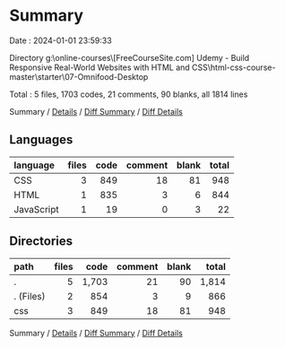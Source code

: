 # Summary

Date : 2024-01-01 23:59:33

Directory g:\\online-courses\\[FreeCourseSite.com] Udemy - Build Responsive Real-World Websites with HTML and CSS\\html-css-course-master\\starter\\07-Omnifood-Desktop

Total : 5 files,  1703 codes, 21 comments, 90 blanks, all 1814 lines

Summary / [Details](details.md) / [Diff Summary](diff.md) / [Diff Details](diff-details.md)

## Languages
| language | files | code | comment | blank | total |
| :--- | ---: | ---: | ---: | ---: | ---: |
| CSS | 3 | 849 | 18 | 81 | 948 |
| HTML | 1 | 835 | 3 | 6 | 844 |
| JavaScript | 1 | 19 | 0 | 3 | 22 |

## Directories
| path | files | code | comment | blank | total |
| :--- | ---: | ---: | ---: | ---: | ---: |
| . | 5 | 1,703 | 21 | 90 | 1,814 |
| . (Files) | 2 | 854 | 3 | 9 | 866 |
| css | 3 | 849 | 18 | 81 | 948 |

Summary / [Details](details.md) / [Diff Summary](diff.md) / [Diff Details](diff-details.md)